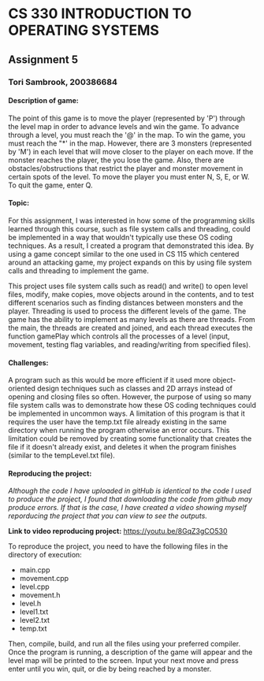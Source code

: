 # CS 330 INTRODUCTION TO OPERATING SYSTEMS
## Assignment 5

### Tori Sambrook, 200386684

#### Description of game:
The point of this game is to move the player (represented by 'P') through the level map in order to advance levels and win the game. To advance through a level, you must reach the '@' in the map. To win the game, you must reach the "\*' in the map. However, there are 3 monsters (represented by 'M') in each level that will move closer to the player on each move. If the monster reaches the player, the you lose the game. Also, there are obstacles/obstructions that restrict the player and monster movement in certain spots of the level. To move the player you must enter N, S, E, or W. To quit the game, enter Q.

#### Topic:
For this assignment, I was interested in how some of the programming skills learned through this course, such as file system calls and threading, could be implemented in a way that wouldn't typically use these OS coding techniques. As a result, I created a program that demonstrated this idea. By using a game concept similar to the one used in CS 115 which centered around an attacking game, my project expands on this by using file system calls and threading to implement the game.

This project uses file system calls such as read() and write() to open level files, modify, make copies, move objects around in the contents, and to test different scenarios such as finding distances between monsters and the player. Threading is used to process the different levels of the game. The game has the ability to implement as many levels as there are threads. From the main, the threads are created and joined, and each thread executes the function gamePlay which controls all the processes of a level (input, movement, testing flag variables, and reading/writing from specified files).

#### Challenges:
A program such as this would be more efficient if it used more object-oriented design techniques such as classes and 2D arrays instead of opening and closing files so often. However, the purpose of using so many file system calls was to demonstrate how these OS coding techniques could be implemented in uncommon ways. A limitation of this program is that it requires the user have the temp.txt file already existing in the same directory when running the program otherwise an error occurs. This limitation could be removed by creating some functionality that creates the file if it doesn't already exist, and deletes it when the program finishes (similar to the tempLevel.txt file). 

#### Reproducing the project:
*Although the code I have uploaded in gitHub is identical to the code I used to produce the project, I found that downloading the code from github may produce errors. If that is the case, I have created a video showing myself reporducing the project that you can view to see the outputs.*

**Link to video reproducing project:** https://youtu.be/8GqZ3gCO530

To reproduce the project, you need to have the following files in the directory of execution:
- main.cpp
- movement.cpp
- level.cpp
- movement.h
- level.h
- level1.txt
- level2.txt
- temp.txt

Then, compile, build, and run all the files using your preferred compiler. Once the program is running, a description of the game will appear and the level map will be printed to the screen. Input your next move and press enter until you win, quit, or die by being reached by a monster.
